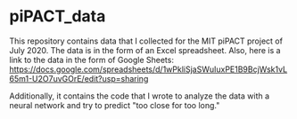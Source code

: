 # piPACT_data

This repository contains data that I collected for the MIT piPACT project of July 2020. The data is in the form of an Excel spreadsheet.
Also, here is a link to the data in the form of Google Sheets:
https://docs.google.com/spreadsheets/d/1wPkliSjaSWuIuxPE1B9BcjWsk1vL65m1-U2O7uvGOrE/edit?usp=sharing

Additionally, it contains the code that I wrote to analyze the data with a neural network and try to predict "too close for too long."
